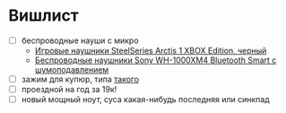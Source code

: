 # Вишлист

- [ ] беспроводные науши с микро
    - [Игровые наушники SteelSeries Arctis 1 XBOX Edition, черный](https://www.ozon.ru/product/igrovye-naushniki-steelseries-arctis-1-xbox-edition-chernyy-547712950)
    - [Беспроводные наушники Sony WH-1000XM4 Bluetooth Smart с шумоподавлением](https://www.ozon.ru/product/besprovodnye-naushniki-sony-wh-1000xm4-bluetooth-smart-s-shumopodavleniem-709349875)
- [ ] зажим для купюр, типа [такого](https://www.ozon.ru/product/zazhim-dlya-kupyur-rels-180770018/?sh=DxDTdwPCrw)
- [ ] проездной на год за 19к!
- [ ] новый мощный ноут, суса какая-нибудь последняя или синкпад